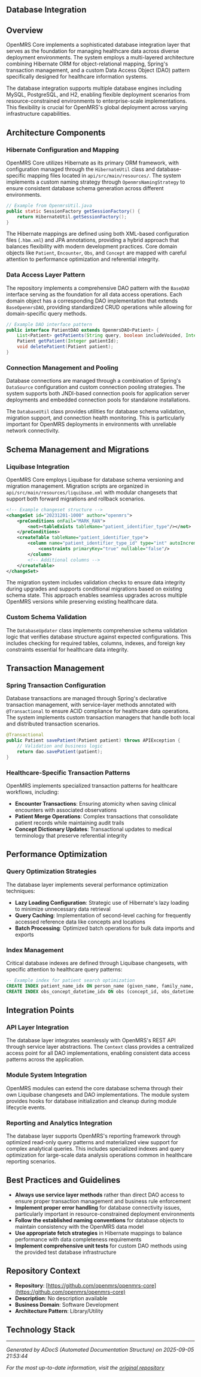 ## Database Integration

## Overview

OpenMRS Core implements a sophisticated database integration layer that serves as the foundation for managing healthcare data across diverse deployment environments. The system employs a multi-layered architecture combining Hibernate ORM for object-relational mapping, Spring's transaction management, and a custom Data Access Object (DAO) pattern specifically designed for healthcare information systems.

The database integration supports multiple database engines including MySQL, PostgreSQL, and H2, enabling flexible deployment scenarios from resource-constrained environments to enterprise-scale implementations. This flexibility is crucial for OpenMRS's global deployment across varying infrastructure capabilities.

## Architecture Components

### Hibernate Configuration and Mapping

OpenMRS Core utilizes Hibernate as its primary ORM framework, with configuration managed through the `HibernateUtil` class and database-specific mapping files located in `api/src/main/resources/`. The system implements a custom naming strategy through `OpenmrsNamingStrategy` to ensure consistent database schema generation across different environments.

```java
// Example from OpenmrsUtil.java
public static SessionFactory getSessionFactory() {
    return HibernateUtil.getSessionFactory();
}
```

The Hibernate mappings are defined using both XML-based configuration files (`.hbm.xml`) and JPA annotations, providing a hybrid approach that balances flexibility with modern development practices. Core domain objects like `Patient`, `Encounter`, `Obs`, and `Concept` are mapped with careful attention to performance optimization and referential integrity.

### Data Access Layer Pattern

The repository implements a comprehensive DAO pattern with the `BaseDAO` interface serving as the foundation for all data access operations. Each domain object has a corresponding DAO implementation that extends `BaseOpenmrsDAO`, providing standardized CRUD operations while allowing for domain-specific query methods.

```java
// Example DAO interface pattern
public interface PatientDAO extends OpenmrsDAO<Patient> {
    List<Patient> getPatients(String query, boolean includeVoided, Integer start, Integer length);
    Patient getPatient(Integer patientId);
    void deletePatient(Patient patient);
}
```

### Connection Management and Pooling

Database connections are managed through a combination of Spring's `DataSource` configuration and custom connection pooling strategies. The system supports both JNDI-based connection pools for application server deployments and embedded connection pools for standalone installations.

The `DatabaseUtil` class provides utilities for database schema validation, migration support, and connection health monitoring. This is particularly important for OpenMRS deployments in environments with unreliable network connectivity.

## Schema Management and Migrations

### Liquibase Integration

OpenMRS Core employs Liquibase for database schema versioning and migration management. Migration scripts are organized in `api/src/main/resources/liquibase.xml` with modular changesets that support both forward migrations and rollback scenarios.

```xml
<!-- Example changeset structure -->
<changeSet id="20231201-1000" author="openmrs">
    <preConditions onFail="MARK_RAN">
        <not><tableExists tableName="patient_identifier_type"/></not>
    </preConditions>
    <createTable tableName="patient_identifier_type">
        <column name="patient_identifier_type_id" type="int" autoIncrement="true">
            <constraints primaryKey="true" nullable="false"/>
        </column>
        <!-- Additional columns -->
    </createTable>
</changeSet>
```

The migration system includes validation checks to ensure data integrity during upgrades and supports conditional migrations based on existing schema state. This approach enables seamless upgrades across multiple OpenMRS versions while preserving existing healthcare data.

### Custom Schema Validation

The `DatabaseUpdater` class implements comprehensive schema validation logic that verifies database structure against expected configurations. This includes checking for required tables, columns, indexes, and foreign key constraints essential for healthcare data integrity.

## Transaction Management

### Spring Transaction Configuration

Database transactions are managed through Spring's declarative transaction management, with service-layer methods annotated with `@Transactional` to ensure ACID compliance for healthcare data operations. The system implements custom transaction managers that handle both local and distributed transaction scenarios.

```java
@Transactional
public Patient savePatient(Patient patient) throws APIException {
    // Validation and business logic
    return dao.savePatient(patient);
}
```

### Healthcare-Specific Transaction Patterns

OpenMRS implements specialized transaction patterns for healthcare workflows, including:

- **Encounter Transactions**: Ensuring atomicity when saving clinical encounters with associated observations
- **Patient Merge Operations**: Complex transactions that consolidate patient records while maintaining audit trails
- **Concept Dictionary Updates**: Transactional updates to medical terminology that preserve referential integrity

## Performance Optimization

### Query Optimization Strategies

The database layer implements several performance optimization techniques:

- **Lazy Loading Configuration**: Strategic use of Hibernate's lazy loading to minimize unnecessary data retrieval
- **Query Caching**: Implementation of second-level caching for frequently accessed reference data like concepts and locations
- **Batch Processing**: Optimized batch operations for bulk data imports and exports

### Index Management

Critical database indexes are defined through Liquibase changesets, with specific attention to healthcare query patterns:

```sql
-- Example index for patient search optimization
CREATE INDEX patient_name_idx ON person_name (given_name, family_name, voided);
CREATE INDEX obs_concept_datetime_idx ON obs (concept_id, obs_datetime, voided);
```

## Integration Points

### API Layer Integration

The database layer integrates seamlessly with OpenMRS's REST API through service layer abstractions. The `Context` class provides a centralized access point for all DAO implementations, enabling consistent data access patterns across the application.

### Module System Integration

OpenMRS modules can extend the core database schema through their own Liquibase changesets and DAO implementations. The module system provides hooks for database initialization and cleanup during module lifecycle events.

### Reporting and Analytics Integration

The database layer supports OpenMRS's reporting framework through optimized read-only query patterns and materialized view support for complex analytical queries. This includes specialized indexes and query optimization for large-scale data analysis operations common in healthcare reporting scenarios.

## Best Practices and Guidelines

- **Always use service layer methods** rather than direct DAO access to ensure proper transaction management and business rule enforcement
- **Implement proper error handling** for database connectivity issues, particularly important in resource-constrained deployment environments
- **Follow the established naming conventions** for database objects to maintain consistency with the OpenMRS data model
- **Use appropriate fetch strategies** in Hibernate mappings to balance performance with data completeness requirements
- **Implement comprehensive unit tests** for custom DAO methods using the provided test database infrastructure

## Repository Context

- **Repository**: [https://github.com/openmrs/openmrs-core](https://github.com/openmrs/openmrs-core)
- **Description**: No description available
- **Business Domain**: Software Development
- **Architecture Pattern**: Library/Utility

## Technology Stack

---

*Generated by ADocS (Automated Documentation Structure) on 2025-09-05 21:53:44*

*For the most up-to-date information, visit the [original repository](https://github.com/openmrs/openmrs-core)*